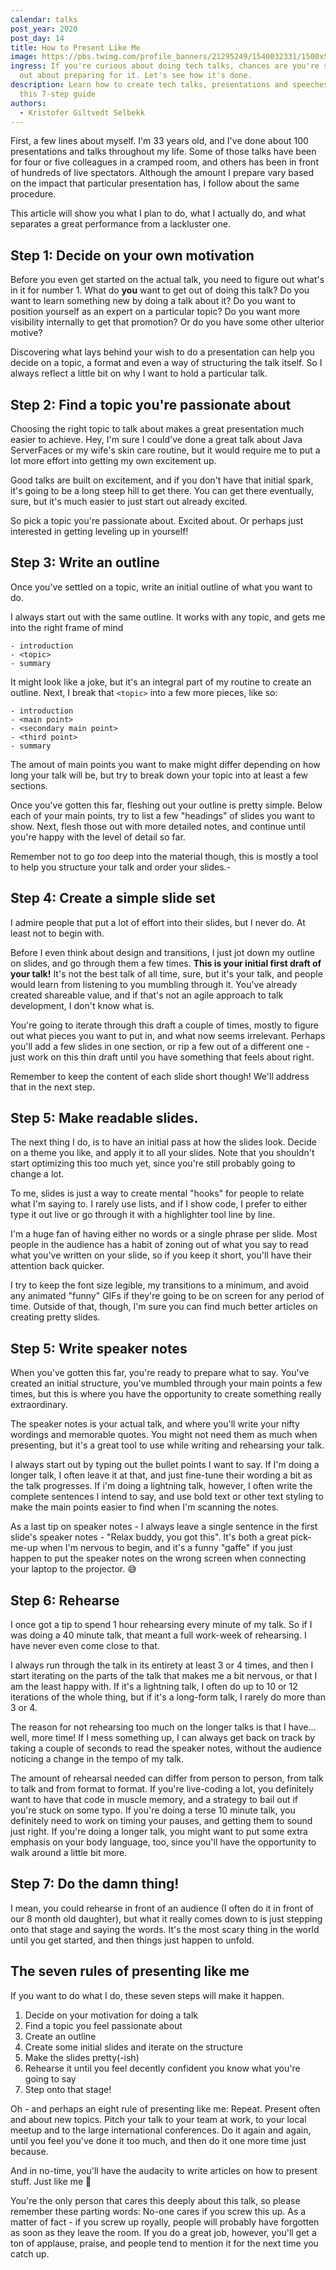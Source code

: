 ```yaml
---
calendar: talks
post_year: 2020
post_day: 14
title: How to Present Like Me
image: https://pbs.twimg.com/profile_banners/21295249/1540032331/1500x500
ingress: If you're curious about doing tech talks, chances are you're stressed
  out about preparing for it. Let's see how it's done.
description: Learn how to create tech talks, presentations and speeches with
  this 7-step guide
authors:
  - Kristofer Giltvedt Selbekk
---
```


First, a few lines about myself. I'm 33 years old, and I've done about 100 presentations and talks throughout my life. Some of those talks have been for four or five colleagues in a cramped room, and others has been in front of hundreds of live spectators. Although the amount I prepare vary based on the impact that particular presentation has, I follow about the same procedure.

This article will show you what I plan to do, what I actually do, and what separates a great performance from a lackluster one.

## Step 1: Decide on your own motivation

Before you even get started on the actual talk, you need to figure out what's in it for number 1. What do **you** want to get out of doing this talk? Do you want to learn something new by doing a talk about it? Do you want to position yourself as an expert on a particular topic? Do you want more visibility internally to get that promotion? Or do you have some other ulterior motive?

Discovering what lays behind your wish to do a presentation can help you decide on a topic, a format and even a way of structuring the talk itself. So I always reflect a little bit on why I want to hold a particular talk.

## Step 2: Find a topic you're passionate about

Choosing the right topic to talk about makes a great presentation much easier to achieve. Hey, I'm sure I could've done a great talk about Java ServerFaces or my wife's skin care routine, but it would require me to put a lot more effort into getting my own excitement up.

Good talks are built on excitement, and if you don't have that initial spark, it's going to be a long steep hill to get there. You can get there eventually, sure, but it's much easier to just start out already excited.

So pick a topic you're passionate about. Excited about. Or perhaps just interested in getting leveling up in yourself!

## Step 3: Write an outline

Once you've settled on a topic, write an initial outline of what you want to do.

I always start out with the same outline. It works with any topic, and gets me into the right frame of mind

```
- introduction
- <topic>
- summary
```

It might look like a joke, but it's an integral part of my routine to create an outline. Next, I break that `<topic>` into a few more pieces, like so:

```
- introduction
- <main point>
- <secondary main point>
- <third point>
- summary
```

The amout of main points you want to make might differ depending on how long your talk will be, but try to break down your topic into at least a few sections.

Once you've gotten this far, fleshing out your outline is pretty simple. Below each of your main points, try to list a few "headings" of slides you want to show. Next, flesh those out with more detailed notes, and continue until you're happy with the level of detail so far.

Remember not to go _too_ deep into the material though, this is mostly a tool to help you structure your talk and order your slides.-

## Step 4: Create a simple slide set

I admire people that put a lot of effort into their slides, but I never do. At least not to begin with.

Before I even think about design and transitions, I just jot down my outline on slides, and go through them a few times. **This is your initial first draft of your talk!** It's not the best talk of all time, sure, but it's your talk, and people would learn from listening to you mumbling through it. You've already created shareable value, and if that's not an agile approach to talk development, I don't know what is.

You're going to iterate through this draft a couple of times, mostly to figure out what pieces you want to put in, and what now seems irrelevant. Perhaps you'll add a few slides in one section, or rip a few out of a different one - just work on this thin draft until you have something that feels about right.

Remember to keep the content of each slide short though! We'll address that in the next step.

## Step 5: Make readable slides.

The next thing I do, is to have an initial pass at how the slides look. Decide on a theme you like, and apply it to all your slides. Note that you shouldn't start optimizing this too much yet, since you're still probably going to change a lot.

To me, slides is just a way to create mental "hooks" for people to relate what I'm saying to. I rarely use lists, and if I show code, I prefer to either type it out live or go through it with a highlighter tool line by line.

I'm a huge fan of having either no words or a single phrase per slide. Most people in the audience has a habit of zoning out of what you say to read what you've written on your slide, so if you keep it short, you'll have their attention back quicker.

I try to keep the font size legible, my transitions to a minimum, and avoid any animated "funny" GIFs if they're going to be on screen for any period of time. Outside of that, though, I'm sure you can find much better articles on creating pretty slides.

## Step 5: Write speaker notes

When you've gotten this far, you're ready to prepare what to say. You've created an initial structure, you've mumbled through your main points a few times, but this is where you have the opportunity to create something really extraordinary.

The speaker notes is your actual talk, and where you'll write your nifty wordings and memorable quotes. You might not need them as much when presenting, but it's a great tool to use while writing and rehearsing your talk.

I always start out by typing out the bullet points I want to say. If I'm doing a longer talk, I often leave it at that, and just fine-tune their wording a bit as the talk progresses. If i'm doing a lightning talk, however, I often write the complete sentences I intend to say, and use bold text or other text styling to make the main points easier to find when I'm scanning the notes.

As a last tip on speaker notes - I always leave a single sentence in the first slide's speaker notes - "Relax buddy, you got this". It's both a great pick-me-up when I'm nervous to begin, and it's a funny "gaffe" if you just happen to put the speaker notes on the wrong screen when connecting your laptop to the projector. 😅

## Step 6: Rehearse

I once got a tip to spend 1 hour rehearsing every minute of my talk. So if I was doing a 40 minute talk, that meant a full work-week of rehearsing. I have never even come close to that.

I always run through the talk in its entirety at least 3 or 4 times, and then I start iterating on the parts of the talk that makes me a bit nervous, or that I am the least happy with. If it's a lightning talk, I often do up to 10 or 12 iterations of the whole thing, but if it's a long-form talk, I rarely do more than 3 or 4.

The reason for not rehearsing too much on the longer talks is that I have… well, more time! If I mess something up, I can always get back on track by taking a couple of seconds to read the speaker notes, without the audience noticing a change in the tempo of my talk.

The amount of rehearsal needed can differ from person to person, from talk to talk and from format to format. If you're live-coding a lot, you definitely want to have that code in muscle memory, and a strategy to bail out if you're stuck on some typo. If you're doing a terse 10 minute talk, you definitely need to work on timing your pauses, and getting them to sound just right. If you're doing a longer talk, you might want to put some extra emphasis on your body language, too, since you'll have the opportunity to walk around a little bit more.

## Step 7: Do the damn thing!

I mean, you could rehearse in front of an audience (I often do it in front of our 8 month old daughter), but what it really comes down to is just stepping onto that stage and saying the words. It's the most scary thing in the world until you get started, and then things just happen to unfold.

## The seven rules of presenting like me

If you want to do what I do, these seven steps will make it happen.

1. Decide on your motivation for doing a talk
2. Find a topic you feel passionate about
3. Create an outline
4. Create some initial slides and iterate on the structure
5. Make the slides pretty(-ish)
6. Rehearse it until you feel decently confident you know what you're going to say
7. Step onto that stage!

Oh - and perhaps an eight rule of presenting like me: Repeat. Present often and about new topics. Pitch your talk to your team at work, to your local meetup and to the large international conferences. Do it again and again, until you feel you've done it too much, and then do it one more time just because.

And in no-time, you'll have the audacity to write articles on how to present stuff. Just like me 🎉

You're the only person that cares this deeply about this talk, so please remember these parting words: No-one cares if you screw this up. As a matter of fact - if you screw up royally, people will probably have forgotten as soon as they leave the room. If you do a great job, however, you'll get a ton of applause, praise, and people tend to mention it for the next time you catch up.